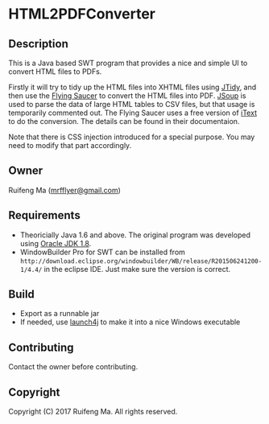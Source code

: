 # HTML2PDFConverter

Description
-----------

This is a Java based SWT program that provides a nice and simple UI to convert HTML files to PDFs. 

Firstly it will try to tidy up the HTML files into XHTML files using [JTidy](http://jtidy.sourceforge.net/), and then use the [Flying Saucer](http://flyingsaucerproject.github.io/flyingsaucer/r8/guide/users-guide-R8.html#xil_37) to convert the HTML files into PDF.
[JSoup](https://jsoup.org/) is used to parse the data of large HTML tables to CSV files, but that usage is temporarily commented out. 
The Flying Saucer uses a free version of [iText](http://itextpdf.com/) to do the conversion. The details can be found in their documentaion. 

Note that there is CSS injection introduced for a special purpose. You may need to modify that part accordingly. 

Owner
----
Ruifeng Ma (mrfflyer@gmail.com)

Requirements
------------
* Theoricially Java 1.6 and above. The original program was developed using [Oracle JDK 1.8](http://www.oracle.com/technetwork/java/javase/downloads/jdk8-downloads-2133151.html).
* WindowBuilder Pro for SWT can be installed from `http://download.eclipse.org/windowbuilder/WB/release/R201506241200-1/4.4/` in the eclipse IDE. Just make sure the version is correct. 


Build
-----
* Export as a runnable jar
* If needed, use [launch4j](http://launch4j.sourceforge.net/index.html) to make it into a nice Windows executable

Contributing
------------
Contact the owner before contributing. 

Copyright
---------
Copyright (C) 2017 Ruifeng Ma. All rights reserved. 
